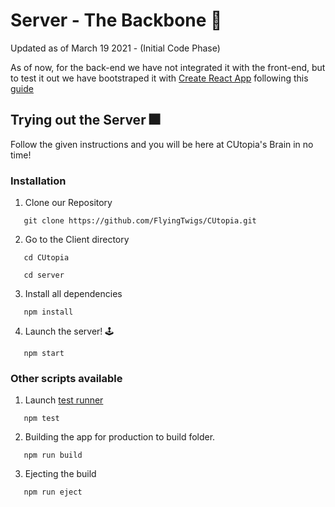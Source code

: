 # Server - The Backbone :hammer:

Updated as of March 19 2021 - (Initial Code Phase)

As of now, for the back-end we have not integrated it with the front-end, but to test it out we have
bootstraped it with [Create React App](https://github.com/facebook/create-react-app) following this [guide](https://github.com/LloydJanseVanRensburg/AdvancedNodeAuth/tree/master/client)


## Trying out the Server :fireworks:

Follow the given instructions and you will be here at CUtopia's Brain in no time!

### Installation

1. Clone our Repository
```
   git clone https://github.com/FlyingTwigs/CUtopia.git
```

2. Go to the Client directory
```
   cd CUtopia
```
```
   cd server
```

3. Install all dependencies
```
   npm install
```

4. Launch the server! :joystick:
```
   npm start
```

### Other scripts available

1. Launch [test runner](https://create-react-app.dev/docs/running-tests) 
```
   npm test
```

2. Building the app for production to build folder.
```
   npm run build
```

3. Ejecting the build
```
   npm run eject
```

